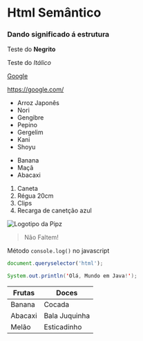 # Html Semântico
### Dando significado á estrutura
Teste do **Negrito**

Teste do *Itálico*

[Google](https://google.com/)

<https://google.com/>

* Arroz Japonês
* Nori
* Gengibre
* Pepino
* Gergelim
* Kani
* Shoyu

- Banana
- Maçã
- Abacaxi

1. Caneta
2. Régua 20cm
3. Clips
4. Recarga de canetção azul

![Logotipo da Pipz](https://pipz.io/shared/1/files/logo_academy.JPG)

> Não Faltem!


Método `console.log()` no javascript

```js
document.queryselector('html');
```

```java
System.out.println('Olá, Mundo em Java!');
```


Frutas | Doces
------ | ------
Banana | Cocada
Abacaxi | Bala Juquinha
Melão | Esticadinho
